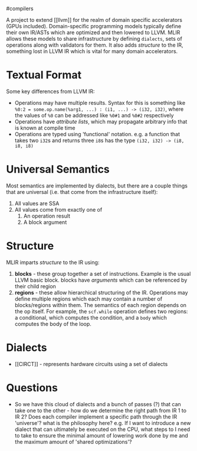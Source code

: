 #compilers 

A project to extend [[llvm]] for the realm of domain specific accelerators (GPUs included). Domain-specific programming models typically define their own IR/ASTs which are optimized and then lowered to LLVM. MLIR allows these models to share infrastructure by defining `dialects`, sets of operations along with validators for them. It also adds *structure* to the IR, something lost in LLVM IR which is vital for many domain accelerators.

# Textual Format
Some key differences from LLVM IR:
- Operations may have multiple results. Syntax for this is something like `%0:2 = some.op.name(%arg1, ...) : (i1, ...) -> (i32, i32)`, where the values of `%0` can be addressed like `%0#1` and `%0#2` respectively
- Operations have *attribute lists*, which may propagate arbitrary info that is known at compile time
- Operations are typed using 'functional' notation. e.g.  a function that takes two `i32`s and returns three `i8`s has the type `(i32, i32) -> (i8, i8, i8)`

# Universal Semantics
Most semantics are implemented by dialects, but there are a couple things that are universal (i.e. that come from the infrastructure itself):
1. All values are SSA
2. All values come from exactly one of
	1. An operation result
	2. A block argument

# Structure
MLIR imparts *structure* to the IR using:
1. **blocks** - these group together a set of instructions. Example is the usual LLVM basic block. blocks have *arguments* which can be referenced by their child region
2. **regions** - these allow hierarchical structuring of the IR. Operations may define multiple regions which each may contain a number of blocks/regions within them. The semantics of each region depends on the op itself. For example, the `scf.while` operation defines two regions: a conditional, which computes the condition, and a `body` which computes the body of the loop.

# Dialects
- [[CIRCT]] - represents hardware circuits using a set of dialects
# Questions
- So we have this cloud of dialects and a bunch of passes (?) that can take one to the other - how do we determine the right path from IR 1 to IR 2? Does each compiler implement a specific path through the IR 'universe'? what is the philosophy here? e.g. If I want to introduce a new dialect that can ultimately be executed on the CPU, what steps to I need to take to ensure the minimal amount of lowering work done by me and the maximum amount of 'shared optimizations'?